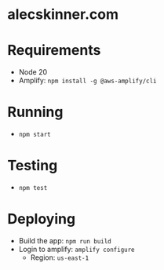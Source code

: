 # alecskinner.com

# Requirements

- Node 20
- Amplify: `npm install -g @aws-amplify/cli`

# Running

- `npm start`

# Testing

- `npm test`

# Deploying

- Build the app: `npm run build`
- Login to amplify: `amplify configure`
  - Region: `us-east-1`
